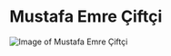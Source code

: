 # Mustafa Emre Çiftçi

![Image of Mustafa Emre Çiftçi](https://assets9.lottiefiles.com/packages/lf20_cmaqoazd.gif)
